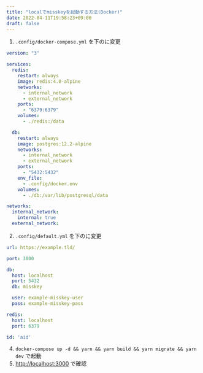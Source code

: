 ```yaml
---
title: "localでmisskeyを起動する方法(Docker)"
date: 2022-04-11T19:58:23+09:00
draft: false
---
```


1. `.config/docker-compose.yml` を下のに変更

```yaml
version: "3"

services:
  redis:
    restart: always
    image: redis:4.0-alpine
    networks:
      - internal_network
      - external_network
    ports:
      - "6379:6379"
    volumes:
      - ./redis:/data

  db:
    restart: always
    image: postgres:12.2-alpine
    networks:
      - internal_network
      - external_network
    ports:
      - "5432:5432"
    env_file:
      - .config/docker.env
    volumes:
      - ./db:/var/lib/postgresql/data

networks:
  internal_network:
    internal: true
  external_network:
```

2. `.config/default.yml` を下のに変更

```yaml
url: https://example.tld/

port: 3000

db:
  host: localhost
  port: 5432
  db: misskey

  user: example-misskey-user
  pass: example-misskey-pass

redis:
  host: localhost
  port: 6379

id: 'aid'

```

4. `docker-compose up -d && yarn && yarn build && yarn migrate && yarn dev` で起動
5. [http://localhost:3000](https://localhost:3000) で確認
